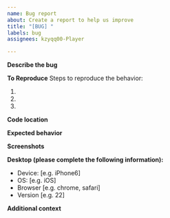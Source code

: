 ```yaml
---
name: Bug report
about: Create a report to help us improve
title: "[BUG] "
labels: bug
assignees: kzyqq00-Player

---
```


**Describe the bug**
<!-- A clear and concise description of what the bug is. -->

**To Reproduce**
Steps to reproduce the behavior:
<!-- If it is a probabilistic bug and you cannot determine if it is related to what you have done previously, you can skip this step. But if you can't read code, this issue very probably be closed. -->
1. 
2. 
3. 

**Code location**
<!-- If you can understand the code, please roughly indicate the code location where the bug occurs. The documentation can be found in the 'docs' folder of the project's root. If you cannot understand it, that's fine, please delete this paragraph. -->

**Expected behavior**
<!-- A clear and concise description of what you expected to happen. -->

**Screenshots**
<!-- If applicable, add screenshots to help explain your problem. -->

**Desktop (please complete the following information):**
 - Device: [e.g. iPhone6] <!-- If you are using a computer, please ignore and delete this. -->
 - OS: [e.g. iOS]
 - Browser [e.g. chrome, safari]
 - Version [e.g. 22]

**Additional context**
<!-- Add any other context about the problem here. -->
